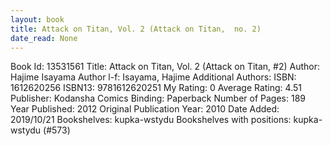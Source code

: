 ```yaml
---
layout: book
title: Attack on Titan, Vol. 2 (Attack on Titan,  no. 2)
date_read: None
---
```


Book Id: 13531561
Title: Attack on Titan, Vol. 2 (Attack on Titan, #2)
Author: Hajime Isayama
Author l-f: Isayama, Hajime
Additional Authors: 
ISBN: 1612620256
ISBN13: 9781612620251
My Rating: 0
Average Rating: 4.51
Publisher: Kodansha Comics
Binding: Paperback
Number of Pages: 189
Year Published: 2012
Original Publication Year: 2010
Date Added: 2019/10/21
Bookshelves: kupka-wstydu
Bookshelves with positions: kupka-wstydu (#573)

